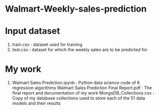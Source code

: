 # Walmart-Weekly-sales-prediction

Input dataset
====================
1. train.csv : dataset used for training 
2. test.csv : dataset for which the weekly sales are to be predicted for.

My work
====================
1. Walmart Sales Prediction.ipynb : Python data science code of 6 regression algorithms
Walmart Sales Prediction Final Report.pdf : The final report and documentation of my work
MongoDB_Collections.csv : Copy of my database collections used to store each of the 51 data models and their results
